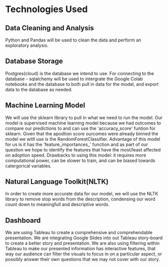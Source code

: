 # Technologies Used
## Data Cleaning and Analysis
Python and Pandas will be used to clean the data and perform an exploratory analysis.

## Database Storage
Postgres(cloud) is the database we intend to use. 
For connecting to the database - sqlalchemy will be used to intergrate the Google Colab notebooks and the database to both pull in data for the model, and export data to the database as needed.

## Machine Learning Model
We will use the sklearn library to pull in what we need to run the model.
Our model is supervised machine learning model because we had outcomes to compare our predictions to and can use the 'accuracy_score' funtion for sklearn. Given that the apodtion score ourcomes were already binned the model we witll use is the RandomForestClassifier. Advantage of this model for us is it has the 'feature_importances_' function and as part of our question we hope to identify the features that have the most/least affected on adoption speed. Drawbacks to using this model: it requires more computational power, can be slower to train, and can be biased towards catergorical variables.

## Natural Language Toolkit(NLTK)
In order to create more accurate data for our model, we will use the NLTK library to remove stop words from the description, condensing our word count down to meaningfull and descriptive words. 

## Dashboard
We are using Tableau to create a comprehensive and comprehendable presentation. We are integrating Google Slides into out Tableau story-board to create a better story and presentation. We are also using filtering within Tableau to make our presented information has interactive features, that way our audience can filter the visuals to focus in on a particular aspect, or possibly answer their own questions that we may not cover with our story.
